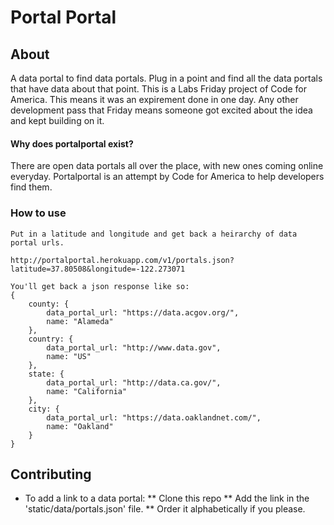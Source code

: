 Portal Portal
=========================

## <a name="about"></a>About

A data portal to find data portals. Plug in a point and find all the data portals that have data about that point. This is a Labs Friday project of Code for America. This means it was an expirement done in one day. Any other development pass that Friday means someone got excited about the idea and kept building on it.

#### Why does portalportal exist?

There are open data portals all over the place, with new ones coming online everyday. Portalportal is an attempt by Code for America to help developers find them.

### How to use

	Put in a latitude and longitude and get back a heirarchy of data portal urls.
	
	http://portalportal.herokuapp.com/v1/portals.json?latitude=37.80508&longitude=-122.273071

	You'll get back a json response like so:
	{
		county: {
			data_portal_url: "https://data.acgov.org/",
			name: "Alameda"
		},
		country: {
			data_portal_url: "http://www.data.gov",
			name: "US"
		},
		state: {
			data_portal_url: "http://data.ca.gov/",
			name: "California"
		},
		city: {
			data_portal_url: "https://data.oaklandnet.com/",
			name: "Oakland"
		}
	}

## <a name="contributing"></a>Contributing

* To add a link to a data portal:
** Clone this repo
** Add the link in the 'static/data/portals.json' file.
** Order it alphabetically if you please.